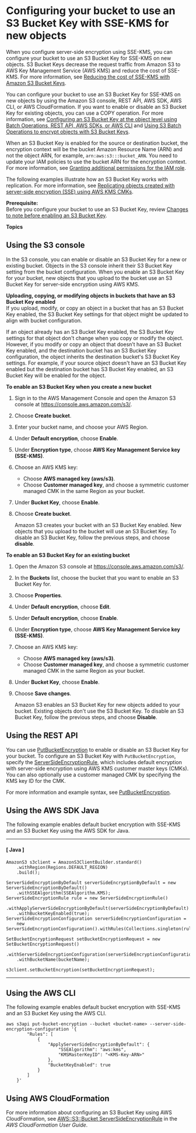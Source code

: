 # Configuring your bucket to use an S3 Bucket Key with SSE\-KMS for new objects<a name="configuring-bucket-key"></a>

When you configure server\-side encryption using SSE\-KMS, you can configure your bucket to use an S3 Bucket Key for SSE\-KMS on new objects\. S3 Bucket Keys decrease the request traffic from Amazon S3 to AWS Key Management Service \(AWS KMS\) and reduce the cost of SSE\-KMS\. For more information, see [Reducing the cost of SSE\-KMS with Amazon S3 Bucket Keys](bucket-key.md)\.

You can configure your bucket to use an S3 Bucket Key for SSE\-KMS on new objects by using the Amazon S3 console, REST API, AWS SDK, AWS CLI, or AWS CloudFormation\. If you want to enable or disable an S3 Bucket Key for existing objects, you can use a COPY operation\. For more information, see [Configuring an S3 Bucket Key at the object level using Batch Operations, REST API, AWS SDKs, or AWS CLI](configuring-bucket-key-object.md) and [ Using S3 Batch Operations to encrypt objects with S3 Bucket Keys](batch-ops-copy-example-bucket-key.md)\.

When an S3 Bucket Key is enabled for the source or destination bucket, the encryption context will be the bucket Amazon Resource Name \(ARN\) and not the object ARN, for example, `arn:aws:s3:::bucket_ARN`\. You need to update your IAM policies to use the bucket ARN for the encryption context\. For more information, see [Granting additional permissions for the IAM role](replication-config-for-kms-objects.md#replication-kms-extra-permissions)\.

The following examples illustrate how an S3 Bucket Key works with replication\. For more information, see [Replicating objects created with server\-side encryption \(SSE\) using AWS KMS CMKs](replication-config-for-kms-objects.md)\. 

**Prerequisite:**  
Before you configure your bucket to use an S3 Bucket Key, review [Changes to note before enabling an S3 Bucket Key](bucket-key.md#bucket-key-changes)\.

**Topics**

## Using the S3 console<a name="enable-bucket-key"></a>

In the S3 console, you can enable or disable an S3 Bucket Key for a new or existing bucket\. Objects in the S3 console inherit their S3 Bucket Key setting from the bucket configuration\. When you enable an S3 Bucket Key for your bucket, new objects that you upload to the bucket use an S3 Bucket Key for server\-side encryption using AWS KMS\. 

**Uploading, copying, or modifying objects in buckets that have an S3 Bucket Key enabled**  
If you upload, modify, or copy an object in a bucket that has an S3 Bucket Key enabled, the S3 Bucket Key settings for that object might be updated to align with bucket configuration\.

If an object already has an S3 Bucket Key enabled, the S3 Bucket Key settings for that object don't change when you copy or modify the object\. However, if you modify or copy an object that doesn’t have an S3 Bucket Key enabled, and the destination bucket has an S3 Bucket Key configuration, the object inherits the destination bucket's S3 Bucket Key settings\. For example, if your source object doesn't have an S3 Bucket Key enabled but the destination bucket has S3 Bucket Key enabled, an S3 Bucket Key will be enabled for the object\.

**To enable an S3 Bucket Key when you create a new bucket**

1. Sign in to the AWS Management Console and open the Amazon S3 console at [https://console\.aws\.amazon\.com/s3/](https://console.aws.amazon.com/s3/)\.

1. Choose **Create bucket**\. 

1. Enter your bucket name, and choose your AWS Region\. 

1. Under **Default encryption**, choose **Enable**\.

1. Under **Encryption type**, choose **AWS Key Management Service key \(SSE\-KMS\)**\.

1. Choose an AWS KMS key:
   + Choose **AWS managed key \(aws/s3\)**\. 
   + Choose **Customer managed key**, and choose a symmetric customer managed CMK in the same Region as your bucket\. 

1. Under **Bucket Key**, choose **Enable**\. 

1. Choose **Create bucket**\. 

   Amazon S3 creates your bucket with an S3 Bucket Key enabled\. New objects that you upload to the bucket will use an S3 Bucket Key\. To disable an S3 Bucket Key, follow the previous steps, and choose **disable**\.

**To enable an S3 Bucket Key for an existing bucket**

1. Open the Amazon S3 console at [https://console\.aws\.amazon\.com/s3/](https://console.aws.amazon.com/s3/)\.

1. In the **Buckets** list, choose the bucket that you want to enable an S3 Bucket Key for\.

1. Choose **Properties**\.

1. Under **Default encryption**, choose **Edit**\.

1. Under **Default encryption**, choose **Enable**\.

1. Under **Encryption type**, choose **AWS Key Management Service key \(SSE\-KMS\)**\.

1. Choose an AWS KMS key:
   + Choose **AWS managed key \(aws/s3\)**\. 
   + Choose **Customer managed key**, and choose a symmetric customer managed CMK in the same Region as your bucket\. 

1. Under **Bucket Key**, choose **Enable**\.

1. Choose **Save changes**\.

   Amazon S3 enables an S3 Bucket Key for new objects added to your bucket\. Existing objects don't use the S3 Bucket Key\. To disable an S3 Bucket Key, follow the previous steps, and choose **Disable**\.

## Using the REST API<a name="enable-bucket-key-rest"></a>

You can use [PutBucketEncryption](https://docs.aws.amazon.com/AmazonS3/latest/API/API_PutBucketEncryption.html) to enable or disable an S3 Bucket Key for your bucket\. To configure an S3 Bucket Key with `PutBucketEncryption`, specify the [ServerSideEncryptionRule](https://docs.aws.amazon.com/AmazonS3/latest/API/API_ServerSideEncryptionRule.html), which includes default encryption with server\-side encryption using AWS KMS customer master keys \(CMKs\)\. You can also optionally use a customer managed CMK by specifying the KMS key ID for the CMK\.  

For more information and example syntax, see [PutBucketEncryption](https://docs.aws.amazon.com/AmazonS3/latest/API/API_PutBucketEncryption.html)\. 

## Using the AWS SDK Java<a name="enable-bucket-key-sdk"></a>

The following example enables default bucket encryption with SSE\-KMS and an S3 Bucket Key using the AWS SDK for Java\.

------
#### [ Java ]

```
AmazonS3 s3client = AmazonS3ClientBuilder.standard()
    .withRegion(Regions.DEFAULT_REGION)
    .build();
    
ServerSideEncryptionByDefault serverSideEncryptionByDefault = new ServerSideEncryptionByDefault()
    .withSSEAlgorithm(SSEAlgorithm.KMS);
ServerSideEncryptionRule rule = new ServerSideEncryptionRule()
    .withApplyServerSideEncryptionByDefault(serverSideEncryptionByDefault)
    .withBucketKeyEnabled(true);
ServerSideEncryptionConfiguration serverSideEncryptionConfiguration =
    new ServerSideEncryptionConfiguration().withRules(Collections.singleton(rule));

SetBucketEncryptionRequest setBucketEncryptionRequest = new SetBucketEncryptionRequest()
    .withServerSideEncryptionConfiguration(serverSideEncryptionConfiguration)
    .withBucketName(bucketName);
            
s3client.setBucketEncryption(setBucketEncryptionRequest);
```

------

## Using the AWS CLI<a name="enable-bucket-key-cli"></a>

The following example enables default bucket encryption with SSE\-KMS and an S3 Bucket Key using the AWS CLI\.

```
aws s3api put-bucket-encryption --bucket <bucket-name> --server-side-encryption-configuration '{
        "Rules": [
            {
                "ApplyServerSideEncryptionByDefault": {
                    "SSEAlgorithm": "aws:kms",
                    "KMSMasterKeyID": "<KMS-Key-ARN>"
                },
                "BucketKeyEnabled": true
            }
        ]
    }'
```

## Using AWS CloudFormation<a name="enable-bucket-key-cloudformation"></a>

For more information about configuring an S3 Bucket Key using AWS CloudFormation, see [AWS::S3::Bucket ServerSideEncryptionRule](https://docs.aws.amazon.com/AWSCloudFormation/latest/UserGuide/aws-properties-s3-bucket-serversideencryptionrule.html) in the *AWS CloudFormation User Guide*\.